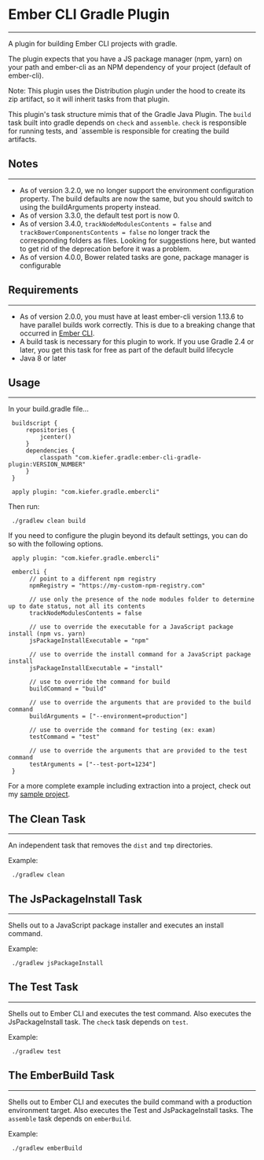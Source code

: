 # Ember CLI Gradle Plugin
---------

A plugin for building Ember CLI projects with gradle.

The plugin expects that you have a JS package manager (npm, yarn) on your path and ember-cli as an NPM dependency of your project (default of ember-cli).

Note: This plugin uses the Distribution plugin under the hood to create its zip artifact, so it will inherit tasks from that plugin.

This plugin's task structure mimis that of the Gradle Java Plugin. The `build` task built into gradle depends on `check` and `assemble`. `check` is responsible for running tests, and `assemble is responsible for creating the build artifacts.

## Notes
---------

 - As of version 3.2.0, we no longer support the environment configuration property. The build defaults are now the same, but you should switch to using the buildArguments property instead.
 - As of version 3.3.0, the default test port is now 0.
 - As of version 3.4.0, `trackNodeModulesContents = false` and `trackBowerComponentsContents = false` no longer track the corresponding folders as files. Looking for suggestions here, but wanted to get rid of the deprecation before it was a problem.
 - As of version 4.0.0, Bower related tasks are gone, package manager is configurable

## Requirements
---------

 - As of version 2.0.0, you must have at least ember-cli version 1.13.6 to have parallel builds work correctly. This is due to a breaking change that occurred in [Ember CLI](https://github.com/ember-cli/ember-cli/pull/3239).
 - A build task is necessary for this plugin to work. If you use Gradle 2.4 or later, you get this task for free as part of the default build lifecycle
 - Java 8 or later

## Usage
---------

In your build.gradle file...

     buildscript {
         repositories {
             jcenter()
         }
         dependencies {
             classpath "com.kiefer.gradle:ember-cli-gradle-plugin:VERSION_NUMBER"
         }
     }

     apply plugin: "com.kiefer.gradle.embercli"

Then run:

     ./gradlew clean build

If you need to configure the plugin beyond its default settings, you can do so with the following options.

     apply plugin: "com.kiefer.gradle.embercli"

     embercli {
          // point to a different npm registry
          npmRegistry = "https://my-custom-npm-registry.com"

          // use only the presence of the node modules folder to determine up to date status, not all its contents
          trackNodeModulesContents = false

          // use to override the executable for a JavaScript package install (npm vs. yarn)
          jsPackageInstallExecutable = "npm"
          
          // use to override the install command for a JavaScript package install
          jsPackageInstallExecutable = "install"

          // use to override the command for build
          buildCommand = "build"

          // use to override the arguments that are provided to the build command
          buildArguments = ["--environment=production"]

          // use to override the command for testing (ex: exam)
          testCommand = "test"

          // use to override the arguments that are provided to the test command
          testArguments = ["--test-port=1234"]
     }

For a more complete example including extraction into a project, check out my [sample project](https://github.com/benkiefer/gradle-ember-cli-example).

## The Clean Task
---------

An independent task that removes the `dist` and `tmp` directories.

Example:

     ./gradlew clean

## The JsPackageInstall Task
---------

Shells out to a JavaScript package installer and executes an install command.

Example:

     ./gradlew jsPackageInstall

## The Test Task
---------

Shells out to Ember CLI and executes the test command. Also executes the JsPackageInstall task. The `check` task depends on `test`.

Example:

     ./gradlew test

## The EmberBuild Task
---------

Shells out to Ember CLI and executes the build command with a production environment target. Also executes the Test and JsPackageInstall tasks. The `assemble` task depends on `emberBuild`.

Example:

     ./gradlew emberBuild
